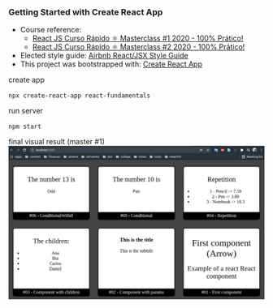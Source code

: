 ### Getting Started with Create React App

- Course reference: 
  - [React JS Curso Rápido ⚛️ Masterclass #1 2020 - 100% Prático!](https://youtu.be/XQxitgyZ_S4)
  - [React JS Curso Rápido ⚛️ Masterclass #2 2020 - 100% Prático!](https://www.youtube.com/watch?v=GJ8Vm-h0V8I)
- Elected style guide:
[Airbnb React/JSX Style Guide](https://github.com/airbnb/javascript/tree/master/react)
- This project was bootstrapped with: [Create React App](https://github.com/facebook/create-react-app)

create app
```
npx create-react-app react-fundamentals
```
run server
```
npm start
```
final visual result (master #1)
![img.png](img.png)